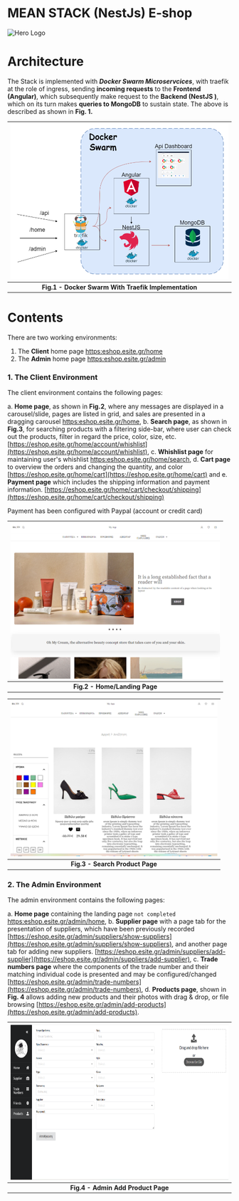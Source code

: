 # MEAN STACK (NestJs) E-shop

<img src="./img/hero.jpg" alt="Hero Logo" height="350">

# Architecture

The Stack is implemented with **_Docker Swarm Microservcices_**, with traefik at the role of ingress, sending **incoming requests** to the **Frontend (Angular)**, which subsequently make request to the **Backend (NestJS )**, which on its turn makes **queries to MongoDB** to sustain state. The above is described as shown in **Fig. 1.**

| <img src="./img/traefik_eshop.drawio.png" alt="Hero Logo" height="350"> |
| :---------------------------------------------------------------------: |
|         <b>Fig.1 - Docker Swarm With Traefik Implementation</b>         |

# Contents

There are two working environments:

1. The **Client** home page [https:eshop.esite.gr/home](https:eshop.esite.gr/home)
2. The **Admin** home page [https:eshop.esite.gr/admin](https:eshop.esite.gr/admin)

### 1. The Client Environment

The client environment contains the following pages:

a. **Home page**, as shown in **Fig.2**, where any messages are displayed in a carousel/slide, pages are listed in grid, and sales are presented in a dragging carousel [https:eshop.esite.gr/home](https:eshop.esite.gr/home),
b. **Search page**, as shown in **Fig.3**, for searching products with a filtering side-bar, where user can check out the products, filter in regard the price, color, size, etc. [https://eshop.esite.gr/home/account/whishlist](https://eshop.esite.gr/home/account/whishlist),
c. **Whishlist page** for maintaining user's whishlist [https:eshop.esite.gr/home/search](https:eshop.esite.gr/home/search),
d. **Cart page** to overview the orders and changing the quantity, and color [https://eshop.esite.gr/home/cart](https://eshop.esite.gr/home/cart) and
e. **Payment page** which includes the shipping information and payment information. [https://eshop.esite.gr/home/cart/checkout/shipping](https://eshop.esite.gr/home/cart/checkout/shipping)

Payment has been configured with Paypal (account or credit card)

| <img src="./img/home_page.png" alt="Hero Logo" height="350"> |
| :----------------------------------------------------------: |
|               <b>Fig.2 - Home/Landing Page</b>               |

| <img src="./img/search_page.png" alt="Hero Logo" height="350"> |
| :------------------------------------------------------------: |
|               <b>Fig.3 - Search Product Page</b>               |

### 2. The Admin Environment

The admin environment contains the following pages:

a. **Home page** containing the landing page `not completed` [https:eshop.esite.gr/admin/home](https:eshop.esite.gr/admin/home),
b. **Supplier page** with a page tab for the presentation of suppliers, which have been previously recorded [https://eshop.esite.gr/admin/suppliers/show-suppliers](https://eshop.esite.gr/admin/suppliers/show-suppliers), and another page tab for adding new suppliers. [https://eshop.esite.gr/admin/suppliers/add-supplier](https://eshop.esite.gr/admin/suppliers/add-supplier),
c. **Trade numbers page** where the components of the trade number and their matching individual code is presented and may be configured/changed [https://eshop.esite.gr/admin/trade-numbers](https://eshop.esite.gr/admin/trade-numbers),
d. **Products page**, shown in **Fig. 4** allows adding new products and their photos with drag & drop, or file browsing [https://eshop.esite.gr/admin/add-products](https://eshop.esite.gr/admin/add-products).

| <img src="./img/admin_page.png" alt="Hero Logo" height="350"> |
| :-----------------------------------------------------------: |
|             <b>Fig.4 - Admin Add Product Page</b>             |
